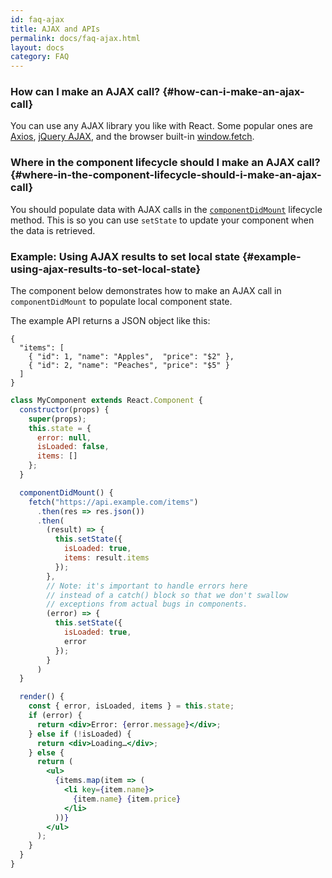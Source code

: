 ```yaml
---
id: faq-ajax
title: AJAX and APIs
permalink: docs/faq-ajax.html
layout: docs
category: FAQ
---
```


### How can I make an AJAX call? {#how-can-i-make-an-ajax-call}

You can use any AJAX library you like with React. Some popular ones are [Axios](https://github.com/axios/axios), [jQuery AJAX](https://api.jquery.com/jQuery.ajax/), and the browser built-in [window.fetch](https://developer.mozilla.org/en-US/docs/Web/API/Fetch_API).

### Where in the component lifecycle should I make an AJAX call? {#where-in-the-component-lifecycle-should-i-make-an-ajax-call}

You should populate data with AJAX calls in the [`componentDidMount`](/docs/react-component.html#mounting) lifecycle method. This is so you can use `setState` to update your component when the data is retrieved.

### Example: Using AJAX results to set local state {#example-using-ajax-results-to-set-local-state}

The component below demonstrates how to make an AJAX call in `componentDidMount` to populate local component state.

The example API returns a JSON object like this:

```
{
  "items": [
    { "id": 1, "name": "Apples",  "price": "$2" },
    { "id": 2, "name": "Peaches", "price": "$5" }
  ]
}
```

```jsx
class MyComponent extends React.Component {
  constructor(props) {
    super(props);
    this.state = {
      error: null,
      isLoaded: false,
      items: []
    };
  }

  componentDidMount() {
    fetch("https://api.example.com/items")
      .then(res => res.json())
      .then(
        (result) => {
          this.setState({
            isLoaded: true,
            items: result.items
          });
        },
        // Note: it's important to handle errors here
        // instead of a catch() block so that we don't swallow
        // exceptions from actual bugs in components.
        (error) => {
          this.setState({
            isLoaded: true,
            error
          });
        }
      )
  }

  render() {
    const { error, isLoaded, items } = this.state;
    if (error) {
      return <div>Error: {error.message}</div>;
    } else if (!isLoaded) {
      return <div>Loading…</div>;
    } else {
      return (
        <ul>
          {items.map(item => (
            <li key={item.name}>
              {item.name} {item.price}
            </li>
          ))}
        </ul>
      );
    }
  }
}
```
